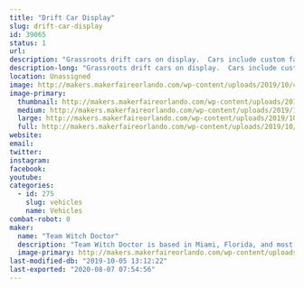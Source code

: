 ```yaml
---
title: "Drift Car Display"
slug: drift-car-display
id: 39065
status: 1
url: 
description: "Grassroots drift cars on display.  Cars include custom fabrication, bodywork, paint, motor swaps, electrical wiring, lights/sounds, etc."
description-long: "Grassroots drift cars on display.  Cars include custom fabrication, bodywork, paint, motor swaps, electrical wiring, lights/sounds, etc."
location: Unassigned
image: http://makers.makerfaireorlando.com/wp-content/uploads/2019/10/40001187_1764759160307804_1435734973515563008_o-1024x679.jpg
image-primary:
  thumbnail: http://makers.makerfaireorlando.com/wp-content/uploads/2019/10/40001187_1764759160307804_1435734973515563008_o-150x150.jpg
  medium: http://makers.makerfaireorlando.com/wp-content/uploads/2019/10/40001187_1764759160307804_1435734973515563008_o-300x199.jpg
  large: http://makers.makerfaireorlando.com/wp-content/uploads/2019/10/40001187_1764759160307804_1435734973515563008_o-1024x679.jpg
  full: http://makers.makerfaireorlando.com/wp-content/uploads/2019/10/40001187_1764759160307804_1435734973515563008_o.jpg
website: 
email: 
twitter: 
instagram: 
facebook: 
youtube: 
categories:
  - id: 275
    slug: vehicles
    name: Vehicles
combat-robot: 0
maker:
  name: "Team Witch Doctor"
  description: "Team Witch Doctor is based in Miami, Florida, and most recently competed in BattleBots on ABC with their multi-bot Witch Doctor and Shaman. The team has been competing combat robots ranging from 150 grams to 250 pounds for the last 10+ years."
  image-primary: http://makers.makerfaireorlando.com/wp-content/uploads/2019/07/Witch-Doctor-Team-S2019-1024x683.jpg
last-modified-db: "2019-10-05 13:12:22"
last-exported: "2020-08-07 07:54:56"
---
```


